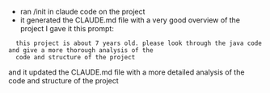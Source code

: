 - ran /init in claude code on the project
- it generated the CLAUDE.md file with a very good overview of the project
I gave it this prompt:
```
  this project is about 7 years old. please look through the java code and give a more thorough analysis of the
  code and structure of the project
```
and it updated the CLAUDE.md file with a more detailed analysis of the code and structure of the project
